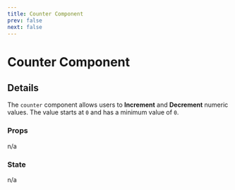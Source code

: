 ```yaml
---
title: Counter Component
prev: false
next: false
---
```

# Counter Component

<counter/>

## Details

The `counter` component allows users to **Increment** and **Decrement** numeric values. The value starts at `0` and has a minimum value of `0`.

### Props

n/a

### State

n/a